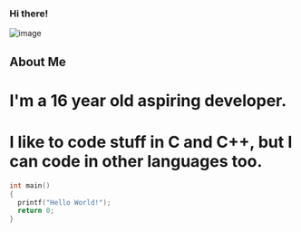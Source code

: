 ### Hi there!
![image](https://github.com/Vencel01/Vencel01/assets/117198342/d6a46640-64a0-41fa-a76c-3135b5127d4b)
## About Me
# I'm a 16 year old aspiring developer.
# I like to code stuff in C and C++, but I can code in other languages too.

```C
int main()
{
  printf("Hello World!");
  return 0;
}
